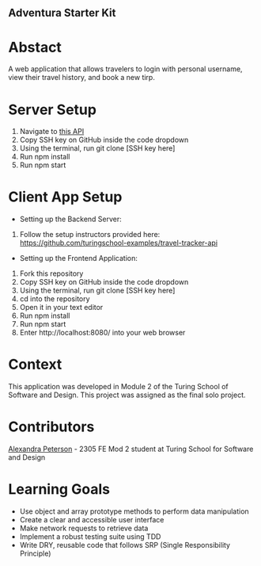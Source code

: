 ## Adventura Starter Kit

# Abstact

A web application that allows travelers to login with personal username, view their travel history, and book a new tirp. 

# Server Setup

1. Navigate to [this API](https://github.com/turingschool-examples/travel-tracker-api)
2. Copy SSH key on GitHub inside the code dropdown
3. Using the terminal, run git clone [SSH key here]
4. Run npm install
5. Run npm start

# Client App Setup

- Setting up the Backend Server:
1. Follow the setup instructors provided here: https://github.com/turingschool-examples/travel-tracker-api

- Setting up the Frontend Application: 
1. Fork this repository 
2. Copy SSH key on GitHub inside the code dropdown
3. Using the terminal, run git clone [SSH key here]
4. cd into the repository
5. Open it in your text editor
6. Run npm install
7. Run npm start
8. Enter http://localhost:8080/ into your web browser

# Context

This application was developed in Module 2 of the Turing School of Software and Design. This project was assigned as the final solo project. 

# Contributors

[Alexandra Peterson](https://github.com/apete12) - 2305 FE Mod 2 student at Turing School for Software and Design

# Learning Goals

- Use object and array prototype methods to perform data manipulation
- Create a clear and accessible user interface
- Make network requests to retrieve data
- Implement a robust testing suite using TDD
- Write DRY, reusable code that follows SRP (Single Responsibility Principle)


